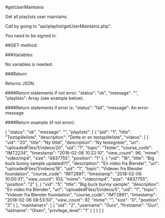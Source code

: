 #getUserMaintains

Get all playlists user maintains.

Call by going to "api/playlist/getUserMaintains.php".

You need to be signed in.

##GET-method:

###Variables:

No variables is needed.

###Return

Returns JSON.

####Return statements if not error:
"status": "ok",
"message": "",
"playlists": Array (see example below).

####Return statements if error is:
"status": "fail",
"message": An error-message

####Return example (if not error):

{
    "status": "ok",
    "message": "",
    "playlists": [
        {
            "pid": "1",
            "title": "Testspilleliste",
            "description": "Dette er en testspilleliste",
            "videos": [
                {
                    "vid": "20",
                    "title": "Ny tittel",
                    "description": "Ny testegreier",
                    "url": "uploadedFiles/1/videos/20",
                    "uid": "1",
                    "topic": "Tester",
                    "course_code": "IMT2234",
                    "timestamp": "2018-02-06 10:22:10",
                    "view_count": 96,
                    "mime": "video/mp4",
                    "size": "4837755",
                    "position": "1"
                },
                {
                    "vid": "16",
                    "title": "Big buck bunny sample updated!!!!",
                    "description": "En video fra Blender",
                    "url": "uploadedFiles/1/videos/16",
                    "uid": "1",
                    "topic": "Videoer fra Blender foundation",
                    "course_code": "IMT2891",
                    "timestamp": "2018-02-06 10:00:31",
                    "view_count": 103,
                    "mime": "video/mp4",
                    "size": "4837755",
                    "position": "2"
                },
                {
                    "vid": "5",
                    "title": "Big buck bunny sample",
                    "description": "En video fra Blender",
                    "url": "uploadedFiles/1/videos/5",
                    "uid": "1",
                    "topic": "Videoer fra Blender foundation",
                    "course_code": "IMT2891",
                    "timestamp": "2018-02-06 08:53:50",
                    "view_count": 97,
                    "mime": "",
                    "size": "0",
                    "position": "3"
                }
            ],
            "maintainers": [
                {
                    "uid": "2",
                    "username": "Guro",
                    "firstname": "Guri",
                    "lastname": "Olsen",
                    "privilege_level": "1"
                }
            ]
        }
    ]
}